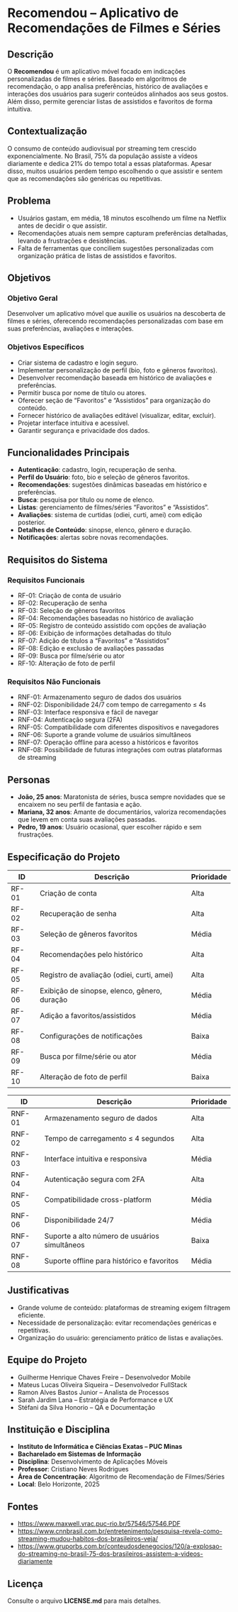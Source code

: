 # Recomendou – Aplicativo de Recomendações de Filmes e Séries

## Descrição

O **Recomendou** é um aplicativo móvel focado em indicações personalizadas de filmes e séries. Baseado em algoritmos de recomendação, o app analisa preferências, histórico de avaliações e interações dos usuários para sugerir conteúdos alinhados aos seus gostos. Além disso, permite gerenciar listas de assistidos e favoritos de forma intuitiva.

## Contextualização

O consumo de conteúdo audiovisual por streaming tem crescido exponencialmente. No Brasil, 75% da população assiste a vídeos diariamente e dedica 21% do tempo total a essas plataformas. Apesar disso, muitos usuários perdem tempo escolhendo o que assistir e sentem que as recomendações são genéricas ou repetitivas.

## Problema

- Usuários gastam, em média, 18 minutos escolhendo um filme na Netflix antes de decidir o que assistir.  
- Recomendações atuais nem sempre capturam preferências detalhadas, levando a frustrações e desistências.  
- Falta de ferramentas que conciliem sugestões personalizadas com organização prática de listas de assistidos e favoritos.

## Objetivos

### Objetivo Geral

Desenvolver um aplicativo móvel que auxilie os usuários na descoberta de filmes e séries, oferecendo recomendações personalizadas com base em suas preferências, avaliações e interações.

### Objetivos Específicos

- Criar sistema de cadastro e login seguro.  
- Implementar personalização de perfil (bio, foto e gêneros favoritos).  
- Desenvolver recomendação baseada em histórico de avaliações e preferências.  
- Permitir busca por nome de título ou atores.  
- Oferecer seção de “Favoritos” e “Assistidos” para organização do conteúdo.  
- Fornecer histórico de avaliações editável (visualizar, editar, excluir).  
- Projetar interface intuitiva e acessível.  
- Garantir segurança e privacidade dos dados.

## Funcionalidades Principais

- **Autenticação**: cadastro, login, recuperação de senha.  
- **Perfil do Usuário**: foto, bio e seleção de gêneros favoritos.  
- **Recomendações**: sugestões dinâmicas baseadas em histórico e preferências.  
- **Busca**: pesquisa por título ou nome de elenco.  
- **Listas**: gerenciamento de filmes/séries “Favoritos” e “Assistidos”.  
- **Avaliações**: sistema de curtidas (odiei, curti, amei) com edição posterior.  
- **Detalhes de Conteúdo**: sinopse, elenco, gênero e duração.  
- **Notificações**: alertas sobre novas recomendações.

## Requisitos do Sistema

### Requisitos Funcionais

- RF-01: Criação de conta de usuário  
- RF-02: Recuperação de senha  
- RF-03: Seleção de gêneros favoritos  
- RF-04: Recomendações baseadas no histórico de avaliação  
- RF-05: Registro de conteúdo assistido com opções de avaliação  
- RF-06: Exibição de informações detalhadas do título  
- RF-07: Adição de títulos a “Favoritos” e “Assistidos”  
- RF-08: Edição e exclusão de avaliações passadas  
- RF-09: Busca por filme/série ou ator  
- RF-10: Alteração de foto de perfil

### Requisitos Não Funcionais

- RNF-01: Armazenamento seguro de dados dos usuários  
- RNF-02: Disponibilidade 24/7 com tempo de carregamento ≤ 4s  
- RNF-03: Interface responsiva e fácil de navegar  
- RNF-04: Autenticação segura (2FA)  
- RNF-05: Compatibilidade com diferentes dispositivos e navegadores  
- RNF-06: Suporte a grande volume de usuários simultâneos  
- RNF-07: Operação offline para acesso a históricos e favoritos  
- RNF-08: Possibilidade de futuras integrações com outras plataformas de streaming

## Personas

- **João, 25 anos**: Maratonista de séries, busca sempre novidades que se encaixem no seu perfil de fantasia e ação.  
- **Mariana, 32 anos**: Amante de documentários, valoriza recomendações que levem em conta suas avaliações passadas.  
- **Pedro, 19 anos**: Usuário ocasional, quer escolher rápido e sem frustrações.

## Especificação do Projeto

| ID    | Descrição                                                    | Prioridade |
|-------|--------------------------------------------------------------|------------|
| RF-01 | Criação de conta                                             | Alta       |
| RF-02 | Recuperação de senha                                         | Alta       |
| RF-03 | Seleção de gêneros favoritos                                 | Média      |
| RF-04 | Recomendações pelo histórico                                 | Alta       |
| RF-05 | Registro de avaliação (odiei, curti, amei)                   | Alta       |
| RF-06 | Exibição de sinopse, elenco, gênero, duração                 | Média      |
| RF-07 | Adição a favoritos/assistidos                                | Média      |
| RF-08 | Configurações de notificações                                | Baixa      |
| RF-09 | Busca por filme/série ou ator                                | Média      |
| RF-10 | Alteração de foto de perfil                                  | Baixa      |

| ID     | Descrição                                                    | Prioridade |
|--------|--------------------------------------------------------------|------------|
| RNF-01 | Armazenamento seguro de dados                                | Alta       |
| RNF-02 | Tempo de carregamento ≤ 4 segundos                           | Alta       |
| RNF-03 | Interface intuitiva e responsiva                            | Média      |
| RNF-04 | Autenticação segura com 2FA                                  | Alta       |
| RNF-05 | Compatibilidade cross-platform                               | Média      |
| RNF-06 | Disponibilidade 24/7                                         | Média      |
| RNF-07 | Suporte a alto número de usuários simultâneos                | Baixa      |
| RNF-08 | Suporte offline para histórico e favoritos                   | Média      |

## Justificativas

- Grande volume de conteúdo: plataformas de streaming exigem filtragem eficiente.  
- Necessidade de personalização: evitar recomendações genéricas e repetitivas.  
- Organização do usuário: gerenciamento prático de listas e avaliações.

## Equipe do Projeto

- Guilherme Henrique Chaves Freire – Desenvolvedor Mobile  
- Mateus Lucas Oliveira Siqueira – Desenvolvedor FullStack  
- Ramon Alves Bastos Junior – Analista de Processos  
- Sarah Jardim Lana – Estratégia de Performance e UX  
- Stéfani da Silva Honorio – QA e Documentação

## Instituição e Disciplina

- **Instituto de Informática e Ciências Exatas – PUC Minas**  
- **Bacharelado em Sistemas de Informação**  
- **Disciplina**: Desenvolvimento de Aplicações Móveis  
- **Professor**: Cristiano Neves Rodrigues  
- **Área de Concentração**: Algoritmo de Recomendação de Filmes/Séries  
- **Local**: Belo Horizonte, 2025

## Fontes

- https://www.maxwell.vrac.puc-rio.br/57546/57546.PDF  
- https://www.cnnbrasil.com.br/entretenimento/pesquisa-revela-como-streaming-mudou-habitos-dos-brasileiros-veja/  
- https://www.gruporbs.com.br/conteudosdenegocios/120/a-explosao-do-streaming-no-brasil-75-dos-brasileiros-assistem-a-videos-diariamente

## Licença

Consulte o arquivo **LICENSE.md** para mais detalhes.

